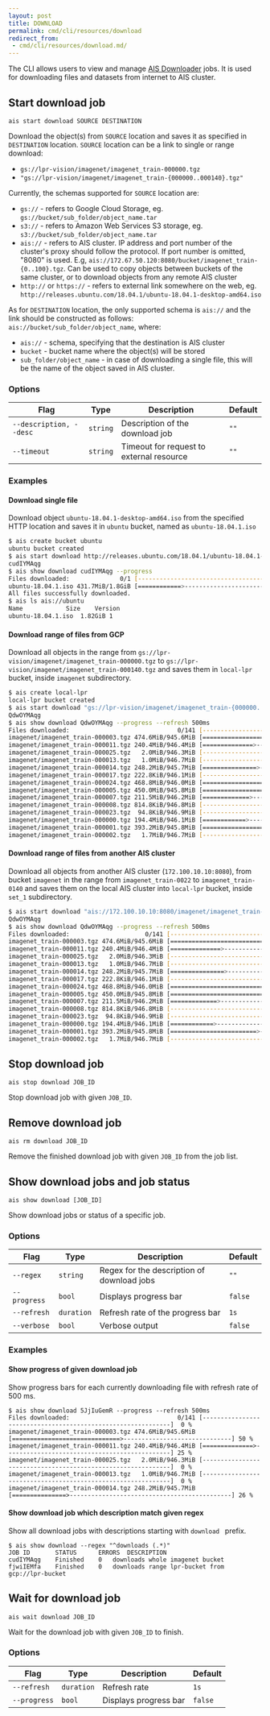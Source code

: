```yaml
---
layout: post
title: DOWNLOAD
permalink: cmd/cli/resources/download
redirect_from:
 - cmd/cli/resources/download.md/
---
```


The CLI allows users to view and manage [AIS Downloader](/aistore/downloader/README.md) jobs.
It is used for downloading files and datasets from internet to AIS cluster.

## Start download job

`ais start download SOURCE DESTINATION`

Download the object(s) from `SOURCE` location and saves it as specified in `DESTINATION` location.
`SOURCE` location can be a link to single or range download:
* `gs://lpr-vision/imagenet/imagenet_train-000000.tgz`
* `"gs://lpr-vision/imagenet/imagenet_train-{000000..000140}.tgz"`

Currently, the schemas supported for `SOURCE` location are:
* `gs://` - refers to Google Cloud Storage, eg. `gs://bucket/sub_folder/object_name.tar`
* `s3://` - refers to Amazon Web Services S3 storage, eg. `s3://bucket/sub_folder/object_name.tar`
* `ais://` - refers to AIS cluster. IP address and port number of the cluster's proxy should follow the protocol. If port number is omitted, "8080" is used. E.g, `ais://172.67.50.120:8080/bucket/imagenet_train-{0..100}.tgz`. Can be used to copy objects between buckets of the same cluster, or to download objects from any remote AIS cluster
* `http://` or `https://` - refers to external link somewhere on the web, eg. `http://releases.ubuntu.com/18.04.1/ubuntu-18.04.1-desktop-amd64.iso`

As for `DESTINATION` location, the only supported schema is `ais://` and the link should be constructed as follows: `ais://bucket/sub_folder/object_name`, where:
* `ais://` - schema, specifying that the destination is AIS cluster
* `bucket` - bucket name where the object(s) will be stored
* `sub_folder/object_name` - in case of downloading a single file, this will be the name of the object saved in AIS cluster.

### Options

| Flag | Type | Description | Default |
| --- | --- | --- | --- |
| `--description, --desc` | `string` | Description of the download job | `""` |
| `--timeout` | `string` | Timeout for request to external resource | `""` |

### Examples

#### Download single file

Download object `ubuntu-18.04.1-desktop-amd64.iso` from the specified HTTP location and saves it in `ubuntu` bucket, named as `ubuntu-18.04.1.iso`

```bash
$ ais create bucket ubuntu
ubuntu bucket created
$ ais start download http://releases.ubuntu.com/18.04.1/ubuntu-18.04.1-desktop-amd64.iso ais://ubuntu/ubuntu-18.04.1.iso
cudIYMAqg
$ ais show download cudIYMAqg --progress
Files downloaded:              0/1 [---------------------------------------------------------]  0 %
ubuntu-18.04.1.iso 431.7MiB/1.8GiB [============>--------------------------------------------] 23 %
All files successfully downloaded.
$ ais ls ais://ubuntu
Name			Size	Version
ubuntu-18.04.1.iso	1.82GiB	1
```

#### Download range of files from GCP

Download all objects in the range from `gs://lpr-vision/imagenet/imagenet_train-000000.tgz` to `gs://lpr-vision/imagenet/imagenet_train-000140.tgz` and saves them in `local-lpr` bucket, inside `imagenet` subdirectory.

```bash
$ ais create local-lpr
local-lpr bucket created
$ ais start download "gs://lpr-vision/imagenet/imagenet_train-{000000..000140}.tgz" ais://local-lpr/imagenet/
QdwOYMAqg
$ ais show download QdwOYMAqg --progress --refresh 500ms
Files downloaded:                              0/141 [-------------------------------------------------------------]  0 %
imagenet/imagenet_train-000003.tgz 474.6MiB/945.6MiB [==============================>------------------------------] 50 %
imagenet/imagenet_train-000011.tgz 240.4MiB/946.4MiB [==============>----------------------------------------------] 25 %
imagenet/imagenet_train-000025.tgz   2.0MiB/946.3MiB [-------------------------------------------------------------]  0 %
imagenet/imagenet_train-000013.tgz   1.0MiB/946.7MiB [-------------------------------------------------------------]  0 %
imagenet/imagenet_train-000014.tgz 248.2MiB/945.7MiB [===============>---------------------------------------------] 26 %
imagenet/imagenet_train-000017.tgz 222.8KiB/946.1MiB [-------------------------------------------------------------]  0 %
imagenet/imagenet_train-000024.tgz 468.8MiB/946.0MiB [=============================>-------------------------------] 50 %
imagenet/imagenet_train-000005.tgz 450.0MiB/945.8MiB [============================>--------------------------------] 48 %
imagenet/imagenet_train-000007.tgz 211.5MiB/946.2MiB [=============>-----------------------------------------------] 22 %
imagenet/imagenet_train-000008.tgz 814.8KiB/946.8MiB [-------------------------------------------------------------]  0 %
imagenet/imagenet_train-000023.tgz  94.8KiB/946.9MiB [-------------------------------------------------------------]  0 %
imagenet/imagenet_train-000000.tgz 194.4MiB/946.1MiB [============>------------------------------------------------] 21 %
imagenet/imagenet_train-000001.tgz 393.2MiB/945.8MiB [========================>------------------------------------] 42 %
imagenet/imagenet_train-000002.tgz   1.7MiB/946.7MiB [-------------------------------------------------------------]  0 %
```

#### Download range of files from another AIS cluster

Download all objects from another AIS cluster (`172.100.10.10:8080`), from bucket `imagenet` in the range from `imagenet_train-0022` to `imagenet_train-0140` and saves them on the local AIS cluster into `local-lpr` bucket, inside `set_1` subdirectory.

```bash
$ ais start download "ais://172.100.10.10:8080/imagenet/imagenet_train-{0022..0140}.tgz" ais://local-lpr/set_1/
QdwOYMAqg 
$ ais show download QdwOYMAqg --progress --refresh 500ms
Files downloaded:                     0/141 [-------------------------------------------------------------]  0 %
imagenet_train-000003.tgz 474.6MiB/945.6MiB [==============================>------------------------------] 50 %
imagenet_train-000011.tgz 240.4MiB/946.4MiB [==============>----------------------------------------------] 25 %
imagenet_train-000025.tgz   2.0MiB/946.3MiB [-------------------------------------------------------------]  0 %
imagenet_train-000013.tgz   1.0MiB/946.7MiB [-------------------------------------------------------------]  0 %
imagenet_train-000014.tgz 248.2MiB/945.7MiB [===============>---------------------------------------------] 26 %
imagenet_train-000017.tgz 222.8KiB/946.1MiB [-------------------------------------------------------------]  0 %
imagenet_train-000024.tgz 468.8MiB/946.0MiB [=============================>-------------------------------] 50 %
imagenet_train-000005.tgz 450.0MiB/945.8MiB [============================>--------------------------------] 48 %
imagenet_train-000007.tgz 211.5MiB/946.2MiB [=============>-----------------------------------------------] 22 %
imagenet_train-000008.tgz 814.8KiB/946.8MiB [-------------------------------------------------------------]  0 %
imagenet_train-000023.tgz  94.8KiB/946.9MiB [-------------------------------------------------------------]  0 %
imagenet_train-000000.tgz 194.4MiB/946.1MiB [============>------------------------------------------------] 21 %
imagenet_train-000001.tgz 393.2MiB/945.8MiB [========================>------------------------------------] 42 %
imagenet_train-000002.tgz   1.7MiB/946.7MiB [-------------------------------------------------------------]  0 %
```

## Stop download job

`ais stop download JOB_ID`

Stop download job with given `JOB_ID`.

## Remove download job

`ais rm download JOB_ID`

Remove the finished download job with given `JOB_ID` from the job list.

## Show download jobs and job status

`ais show download [JOB_ID]`

Show download jobs or status of a specific job.

### Options

| Flag | Type | Description | Default |
| --- | --- | --- | --- |
| `--regex` | `string` | Regex for the description of download jobs | `""` |
| `--progress` | `bool` | Displays progress bar | `false` |
| `--refresh` | `duration` | Refresh rate of the progress bar | `1s` |
| `--verbose` | `bool` | Verbose output | `false` |

### Examples

#### Show progress of given download job

Show progress bars for each currently downloading file with refresh rate of 500 ms.

```console
$ ais show download 5JjIuGemR --progress --refresh 500ms
Files downloaded:                              0/141 [-------------------------------------------------------------]  0 %
imagenet/imagenet_train-000003.tgz 474.6MiB/945.6MiB [==============================>------------------------------] 50 %
imagenet/imagenet_train-000011.tgz 240.4MiB/946.4MiB [==============>----------------------------------------------] 25 %
imagenet/imagenet_train-000025.tgz   2.0MiB/946.3MiB [-------------------------------------------------------------]  0 %
imagenet/imagenet_train-000013.tgz   1.0MiB/946.7MiB [-------------------------------------------------------------]  0 %
imagenet/imagenet_train-000014.tgz 248.2MiB/945.7MiB [===============>---------------------------------------------] 26 %
```

#### Show download job which description match given regex

Show all download jobs with descriptions starting with `download ` prefix. 

```console
$ ais show download --regex "^downloads (.*)"
JOB ID		 STATUS		 ERRORS	 DESCRIPTION
cudIYMAqg	 Finished	 0	 downloads whole imagenet bucket
fjwiIEMfa	 Finished	 0	 downloads range lpr-bucket from gcp://lpr-bucket
```

## Wait for download job

`ais wait download JOB_ID`

Wait for the download job with given `JOB_ID` to finish.

### Options

| Flag | Type | Description | Default |
| --- | --- | --- | --- |
| `--refresh` | `duration` | Refresh rate | `1s` |
| `--progress` | `bool` | Displays progress bar | `false` |

